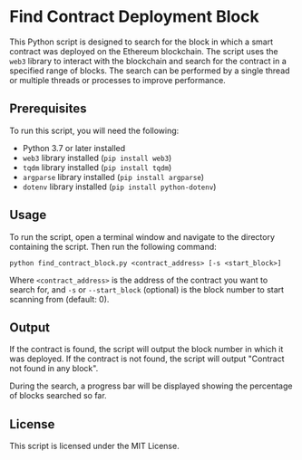 # Find Contract Deployment Block

This Python script is designed to search for the block in which a smart contract was deployed on the Ethereum blockchain. The script uses the `web3` library to interact with the blockchain and search for the contract in a specified range of blocks. The search can be performed by a single thread or multiple threads or processes to improve performance.

## Prerequisites

To run this script, you will need the following:

- Python 3.7 or later installed
- `web3` library installed (`pip install web3`)
- `tqdm` library installed (`pip install tqdm`)
- `argparse` library installed (`pip install argparse`)
- `dotenv` library installed (`pip install python-dotenv`)

## Usage

To run the script, open a terminal window and navigate to the directory containing the script. Then run the following command:

`python find_contract_block.py <contract_address> [-s <start_block>]`


Where `<contract_address>` is the address of the contract you want to search for, and `-s` or `--start_block` (optional) is the block number to start scanning from (default: 0).

## Output

If the contract is found, the script will output the block number in which it was deployed. If the contract is not found, the script will output "Contract not found in any block". 

During the search, a progress bar will be displayed showing the percentage of blocks searched so far. 

## License

This script is licensed under the MIT License.
